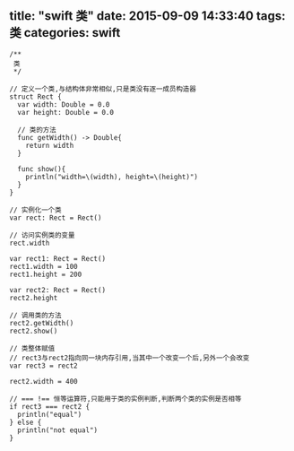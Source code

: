 title: "swift 类"
date: 2015-09-09 14:33:40
tags: 类
categories: swift
---
  
    /**
     类
     */

    // 定义一个类,与结构体非常相似,只是类没有逐一成员构造器
    struct Rect {
      var width: Double = 0.0
      var height: Double = 0.0
      
      // 类的方法
      func getWidth() -> Double{
        return width
      }
      
      func show(){
        println("width=\(width), height=\(height)")
      }
    }

    // 实例化一个类
    var rect: Rect = Rect()

    // 访问实例类的变量
    rect.width

    var rect1: Rect = Rect()
    rect1.width = 100
    rect1.height = 200

    var rect2: Rect = Rect()
    rect2.height

    // 调用类的方法
    rect2.getWidth()
    rect2.show()

    // 类整体赋值
    // rect3与rect2指向同一块内存引用,当其中一个改变一个后,另外一个会改变
    var rect3 = rect2

    rect2.width = 400

    // === !== 恒等运算符,只能用于类的实例判断,判断两个类的实例是否相等
    if rect3 === rect2 {
      println("equal")
    } else {
      println("not equal")
    }